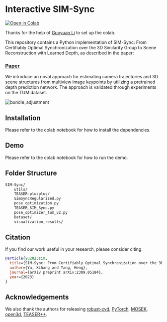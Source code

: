 # Interactive SIM-Sync

[![Open in Colab](https://colab.research.google.com/assets/colab-badge.svg)](https://colab.research.google.com/drive/13hYAlxOaywlPRbwMc5NLIQFd351Fowt9#scrollTo=5aqrxKpKBhsb)

Thanks for the help of [Guoyuan Li](https://github.com/GuoyuanLi123) to set up the colab.

This repository contains a Python implementation of SIM-Sync: From Certifiably Optimal Synchronization over the 3D Similarity Group to Scene Reconstruction with Learned Depth, as described in the paper:

###  [Paper](https://arxiv.org/abs/2309.05184)

We introduce an noval approach for estimating camera trajectories and 3D scene structures from multiview image keypoints by utilizing a pretrained depth prediction network. The approach is validated through experiments on the TUM dataset.

![bundle_adjustment](https://drive.google.com/uc?export=view&id=10VHFFIzCttl6t5LkRXRZZ0uXv3dI9G1D)


## Installation

Please refer to the colab notebook for how to install the dependencies.

## Demo

Please refer to the colab notebook for how to run the demo.

## Folder Structure

```bash
SIM-Sync/
    utils/
    TEASER-plusplus/
    SimSyncRegularized.py
    pose_optimization.py
    TEASER_SIM_Sync.py
    pose_optimizer_tum_v2.py
    Dataset/
    visualization_results/

```

## Citation
If you find our work useful in your research, please consider citing:
```BibTeX
@article{yu2023sim,
  title={SIM-Sync: From Certifiably Optimal Synchronization over the 3D Similarity Group to Scene Reconstruction with Learned Depth},
  author={Yu, Xihang and Yang, Heng},
  journal={arXiv preprint arXiv:2309.05184},
  year={2023}
}
```

## Acknowledgements
We also thank the authors for releasing [robust-cvd](https://robust-cvd.github.io/), [PyTorch](https://github.com/erikwijmans/Pointnet2_PyTorch), [MOSEK](https://www.mosek.com/), [open3d](http://www.open3d.org/), [TEASER++](https://github.com/MIT-SPARK/TEASER-plusplus).
